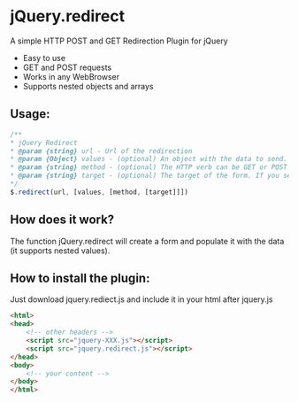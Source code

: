 # jQuery.redirect
A simple HTTP POST and GET Redirection Plugin for jQuery

* Easy to use
* GET and POST requests
* Works in any WebBrowser
* Supports nested objects and arrays


## Usage:
 ```javascript
/**
 * jQuery Redirect
 * @param {string} url - Url of the redirection
 * @param {Object} values - (optional) An object with the data to send. If not present will look for values as QueryString in the target url.
 * @param {string} method - (optional) The HTTP verb can be GET or POST (defaults to POST)
 * @param {string} target - (optional) The target of the form. If you set "_blank" will open the url in a new window.
 */
$.redirect(url, [values, [method, [target]]])
 ```

## How does it work?
The function jQuery.redirect will create a form and populate it with the data (it supports nested values).

## How to install the plugin:
Just download jquery.rediect.js and include it in your html after jquery.js

 ```html
 <html>
 <head>
     <!-- other headers -->
     <script src="jquery-XXX.js"></script>
     <script src="jquery.redirect.js"></script>
 </head>
 <body>
     <!-- your content -->
 </body>
 </html>
 ```

